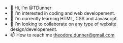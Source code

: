 - 👋 Hi, I’m @TDunner
- 👀 I’m interested in coding and web developement.
- 🌱 I’m currently learning HTML, CSS and Javascript.
- 💞️ I’m looking to collaborate on any type of website design/developement.
- 📫 How to reach me theodore.dunner@gmail.com

<!---
TDunner/TDunner is a ✨ special ✨ repository because its `README.md` (this file) appears on your GitHub profile.
You can click the Preview link to take a look at your changes.
--->
